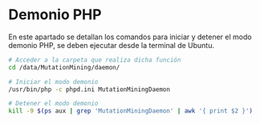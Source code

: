 # Demonio PHP

En este apartado se detallan los comandos para iniciar y detener el modo demonio PHP, se deben ejecutar desde la terminal de Ubuntu.

```bash
# Acceder a la carpeta que realiza dicha función
cd /data/MutationMining/daemon/

# Iniciar el modo demonio
/usr/bin/php -c phpd.ini MutationMiningDaemon

# Detener el modo demonio
kill -9 $(ps aux | grep 'MutationMiningDaemon' | awk '{ print $2 }')
```
